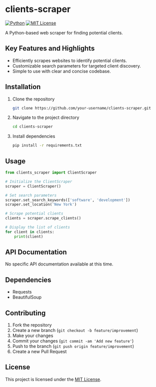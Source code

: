 # clients-scraper

[![Python](https://img.shields.io/badge/Python-3.8-blue)](https://www.python.org/)
[![MIT License](https://img.shields.io/badge/License-MIT-green)](https://opensource.org/licenses/MIT)

A Python-based web scraper for finding potential clients.

## Key Features and Highlights
- Efficiently scrapes websites to identify potential clients.
- Customizable search parameters for targeted client discovery.
- Simple to use with clear and concise codebase.

## Installation
1. Clone the repository
   ```bash
   git clone https://github.com/your-username/clients-scraper.git
   ```
2. Navigate to the project directory
   ```bash
   cd clients-scraper
   ```
3. Install dependencies
   ```bash
   pip install -r requirements.txt
   ```

## Usage
```python
from clients_scraper import ClientScraper

# Initialize the ClientScraper
scraper = ClientScraper()

# Set search parameters
scraper.set_search_keywords(['software', 'development'])
scraper.set_location('New York')

# Scrape potential clients
clients = scraper.scrape_clients()

# Display the list of clients
for client in clients:
    print(client)
```

## API Documentation
No specific API documentation available at this time.

## Dependencies
- Requests
- BeautifulSoup

## Contributing
1. Fork the repository
2. Create a new branch (`git checkout -b feature/improvement`)
3. Make your changes
4. Commit your changes (`git commit -am 'Add new feature'`)
5. Push to the branch (`git push origin feature/improvement`)
6. Create a new Pull Request

## License
This project is licensed under the [MIT License](https://opensource.org/licenses/MIT).
